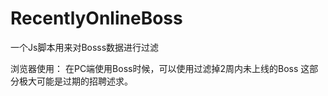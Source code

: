 # RecentlyOnlineBoss
一个Js脚本用来对Bosss数据进行过滤


浏览器使用：
在PC端使用Boss时候，可以使用过滤掉2周内未上线的Boss 这部分极大可能是过期的招聘述求。
